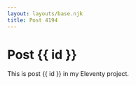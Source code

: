 ```yaml
---
layout: layouts/base.njk
title: Post 4194
---
```


# Post {{ id }}

This is post {{ id }} in my Eleventy project.
